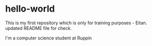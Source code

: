 # hello-world
This is my first repository which is only for training purposes - Eitan. updated README file for check.

I'm a computer science student at Ruppin

